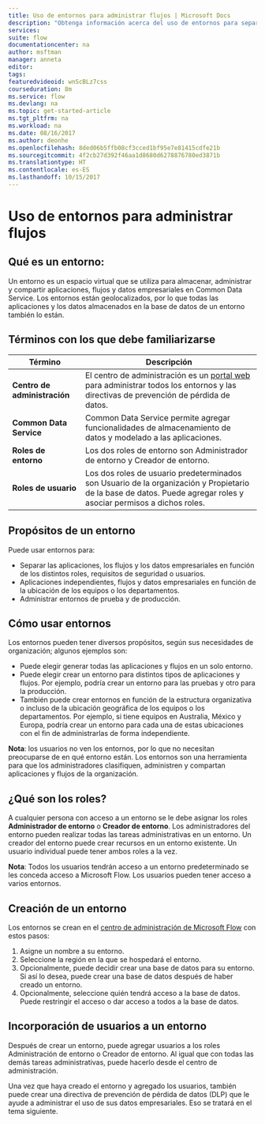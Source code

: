 ```yaml
---
title: Uso de entornos para administrar flujos | Microsoft Docs
description: "Obtenga información acerca del uso de entornos para separar y administrar flujos."
services: 
suite: flow
documentationcenter: na
author: msftman
manager: anneta
editor: 
tags: 
featuredvideoid: wnScBLz7css
courseduration: 8m
ms.service: flow
ms.devlang: na
ms.topic: get-started-article
ms.tgt_pltfrm: na
ms.workload: na
ms.date: 08/16/2017
ms.author: deonhe
ms.openlocfilehash: 8ded06b5ffb08cf3cced1bf95e7e81415cdfe21b
ms.sourcegitcommit: 4f2cb27d392f46aa1d8680d6278876780ed3871b
ms.translationtype: HT
ms.contentlocale: es-ES
ms.lasthandoff: 10/15/2017
---
```

# <a name="use-environments-to-manage-flows"></a>Uso de entornos para administrar flujos
## <a name="what-is-an-environment"></a>Qué es un entorno:
Un entorno es un espacio virtual que se utiliza para almacenar, administrar y compartir aplicaciones, flujos y datos empresariales en Common Data Service. Los entornos están geolocalizados, por lo que todas las aplicaciones y los datos almacenados en la base de datos de un entorno también lo están.  

## <a name="terms-you-should-get-familiar-with"></a>Términos con los que debe familiarizarse
| **Término** | **Descripción** |
| --- | --- |
| **Centro de administración** |El centro de administración es un [portal web](https://admin.flow.microsoft.com) para administrar todos los entornos y las directivas de prevención de pérdida de datos. |
| **Common Data Service** |Common Data Service permite agregar funcionalidades de almacenamiento de datos y modelado a las aplicaciones. |
| **Roles de entorno** |Los dos roles de entorno son Administrador de entorno y Creador de entorno. |
| **Roles de usuario** |Los dos roles de usuario predeterminados son Usuario de la organización y Propietario de la base de datos. Puede agregar roles y asociar permisos a dichos roles. |

## <a name="purposes-for-an-environment"></a>Propósitos de un entorno
Puede usar entornos para:  

* Separar las aplicaciones, los flujos y los datos empresariales en función de los distintos roles, requisitos de seguridad o usuarios.  
* Aplicaciones independientes, flujos y datos empresariales en función de la ubicación de los equipos o los departamentos.
* Administrar entornos de prueba y de producción.  

## <a name="how-to-use-environments"></a>Cómo usar entornos
Los entornos pueden tener diversos propósitos, según sus necesidades de organización; algunos ejemplos son:  

* Puede elegir generar todas las aplicaciones y flujos en un solo entorno. 
* Puede elegir crear un entorno para distintos tipos de aplicaciones y flujos. Por ejemplo, podría crear un entorno para las pruebas y otro para la producción.  
* También puede crear entornos en función de la estructura organizativa o incluso de la ubicación geográfica de los equipos o los departamentos. Por ejemplo, si tiene equipos en Australia, México y Europa, podría crear un entorno para cada una de estas ubicaciones con el fin de administrarlas de forma independiente.  

**Nota**: los usuarios no ven los entornos, por lo que no necesitan preocuparse de en qué entorno están. Los entornos son una herramienta para que los administradores clasifiquen, administren y compartan aplicaciones y flujos de la organización.  

## <a name="what-are-roles"></a>¿Qué son los roles?
A cualquier persona con acceso a un entorno se le debe asignar los roles **Administrador de entorno** o **Creador de entorno**. Los administradores del entorno pueden realizar todas las tareas administrativas en un entorno. Un creador del entorno puede crear recursos en un entorno existente. Un usuario individual puede tener ambos roles a la vez.  

**Nota**: Todos los usuarios tendrán acceso a un entorno predeterminado se les conceda acceso a Microsoft Flow. Los usuarios pueden tener acceso a varios entornos.  

## <a name="create-an-environment"></a>Creación de un entorno
Los entornos se crean en el [centro de administración de Microsoft Flow](https://admin.flow.microsoft.com) con estos pasos:  

1. Asigne un nombre a su entorno.
2. Seleccione la región en la que se hospedará el entorno.
3. Opcionalmente, puede decidir crear una base de datos para su entorno. Si así lo desea, puede crear una base de datos después de haber creado un entorno.
4. Opcionalmente, seleccione quién tendrá acceso a la base de datos. Puede restringir el acceso o dar acceso a todos a la base de datos. 

## <a name="add-users-to-an-environment"></a>Incorporación de usuarios a un entorno
Después de crear un entorno, puede agregar usuarios a los roles Administración de entorno o Creador de entorno. Al igual que con todas las demás tareas administrativas, puede hacerlo desde el centro de administración.  

Una vez que haya creado el entorno y agregado los usuarios, también puede crear una directiva de prevención de pérdida de datos (DLP) que le ayude a administrar el uso de sus datos empresariales. Eso se tratará en el tema siguiente. 

